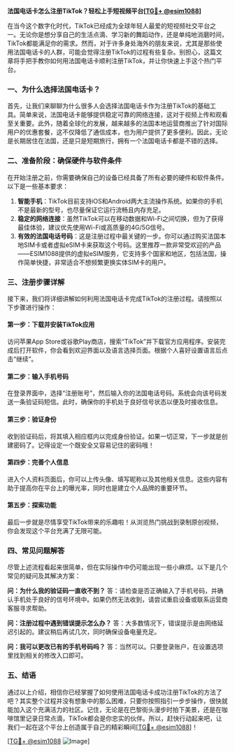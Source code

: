 **法国电话卡怎么注册TikTok？轻松上手短视频平台[[TG💪+ @esim1088](https://t.me/s/esim1088)]**

在当今这个数字化时代，TikTok已经成为全球年轻人最爱的短视频社交平台之一。无论你是想分享自己的生活点滴、学习新的舞蹈动作，还是单纯地消磨时间，TikTok都能满足你的需求。然而，对于许多身处海外的朋友来说，尤其是那些使用法国电话卡的人群，可能会觉得注册TikTok的过程有些复杂。别担心，这篇文章将手把手教你如何用法国电话卡顺利注册TikTok，并让你快速上手这个热门平台。

### 一、为什么选择法国电话卡？

首先，让我们来聊聊为什么很多人会选择法国电话卡作为注册TikTok的基础工具。简单来说，法国电话卡能够提供稳定可靠的网络连接，这对于视频上传和观看至关重要。此外，随着全球化的发展，越来越多的法国本地运营商推出了针对国际用户的优惠套餐，这不仅降低了通信成本，也为用户提供了更多便利。因此，无论是长期居住在法国，还是只是短期旅行，拥有一个法国电话卡都是不错的选择。

### 二、准备阶段：确保硬件与软件条件

在开始注册之前，你需要确保自己的设备已经具备了所有必要的硬件和软件条件。以下是一些基本要求：

1. **智能手机**：TikTok目前支持iOS和Android两大主流操作系统。如果你的手机不是最新的型号，也尽量保证它运行流畅且内存充足。
2. **稳定的网络连接**：虽然TikTok可以在移动数据和Wi-Fi之间切换，但为了获得最佳体验，建议优先使用Wi-Fi或高质量的4G/5G信号。
3. **有效的法国电话号码**：这是注册过程中最关键的一步。你可以通过购买法国本地SIM卡或者虚拟eSIM卡来获取这个号码。这里推荐一款非常受欢迎的产品——ESIM1088提供的虚拟eSIM服务，它支持多个国家和地区，包括法国，操作简单快捷，非常适合不想频繁更换实体SIM卡的用户。

### 三、注册步骤详解

接下来，我们将详细讲解如何利用法国电话卡完成TikTok的注册过程。请按照以下步骤进行操作：

#### 第一步：下载并安装TikTok应用
访问苹果App Store或谷歌Play商店，搜索“TikTok”并下载官方应用程序。安装完成后打开软件，你会看到欢迎界面以及语言选择页面。根据个人喜好设置语言后点击“继续”。

#### 第二步：输入手机号码
在登录界面中，选择“注册账号”，然后输入你的法国电话号码。系统会向该号码发送一条验证码短信。此时，确保你的手机处于良好信号状态以便及时接收信息。

#### 第三步：验证身份
收到验证码后，将其填入相应框内以完成身份验证。如果一切正常，下一步就是创建密码了。记得设定一个既安全又容易记住的密码哦！

#### 第四步：完善个人信息
进入个人资料页面后，你可以上传头像、填写昵称以及其他相关信息。这些内容有助于提高你在平台上的曝光率，同时也是建立个人品牌的重要环节。

#### 第五步：探索功能
最后一步就是尽情享受TikTok带来的乐趣啦！从浏览热门挑战到录制原创视频，你会发现这个平台充满了无限可能。

### 四、常见问题解答

尽管上述流程看起来很简单，但在实际操作中仍可能出现一些小麻烦。以下是几个常见的疑问及其解决方案：

**问：为什么我的验证码一直收不到？**
答：请检查是否正确输入了手机号码，并确认手机处于良好的信号环境中。如果仍然无法收到，请尝试重启设备或联系运营商客服寻求帮助。

**问：注册过程中遇到错误提示怎么办？**
答：大多数情况下，错误提示是由网络延迟引起的。建议稍后再试几次，同时确保设备电量充足。

**问：我可以更改已有的手机号码吗？**
答：当然可以。只要登录账户，在设置选项里找到相关的修改入口即可。

### 五、结语

通过以上介绍，相信你已经掌握了如何使用法国电话卡成功注册TikTok的方法了吧？其实整个过程并没有想象中的那么困难，只要你按照指引一步步操作，很快就能加入这个充满活力的社区。记住，无论是在巴黎街头漫步时拍下美景，还是在咖啡馆里记录日常点滴，TikTok都会是你忠实的伙伴。所以，赶快行动起来吧，让我们一起在这个平台上创造属于自己的精彩瞬间[[TG💪+ @esim1088](https://t.me/s/esim1088)]！

[[TG💪+ @esim1088](https://t.me/s/esim1088) ![Image](https://i.postimg.cc/4NQfJmqS/Snipaste-2025-05-13-00-14-12.png)]